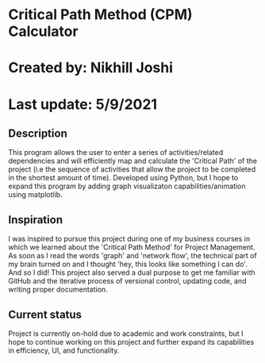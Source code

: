 # Critical Path Method (CPM) Calculator
# Created by: Nikhill Joshi
# Last update: 5/9/2021


## Description
This program allows the user to enter a series of activities/related dependencies and will efficiently map and calculate the 'Critical Path' of the project (i.e the sequence of activities that allow the project to be completed in the shortest amount of time). Developed using Python, but I hope to expand this program by adding graph visualizaton capabilities/animation using matplotlib.


## Inspiration
I was inspired to pursue this project during one of my business courses in which we learned about the 'Critical Path Method' for Project Management. As soon as I read the words 'graph' and 'network flow', the technical part of my brain turned on and I thought 'hey, this looks like something I can do'. And so I did! This project also served a dual purpose to get me familiar with GitHub and the iterative process of versional control, updating code, and writing proper documentation. 


## Current status
Project is currently on-hold due to academic and work constraints, but I hope to continue working on this project and further expand its capabilities in efficiency, UI, and functionality. 
